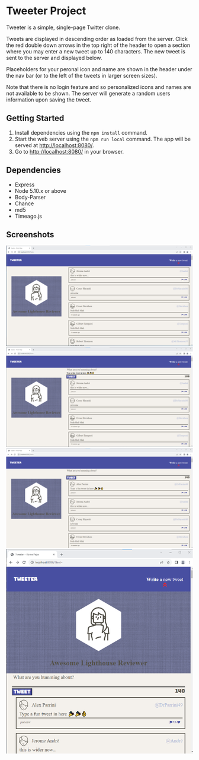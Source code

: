 # Tweeter Project

Tweeter is a simple, single-page Twitter clone.

Tweets are displayed in descending order as loaded from the server. Click the red double down arrows in the top right of the header to open a section where you may enter a new tweet up to 140 characters.  The new tweet is sent to the server and displayed below.

Placeholders for your peronal icon and name are shown in the header under the nav bar (or to the left of the tweets in larger screen sizes).

Note that there is no login feature and so personalized icons and names are not available to be shown.  The server will generate a random users information upon saving the tweet.


## Getting Started

1. Install dependencies using the `npm install` command.
2. Start the web server using the `npm run local` command. The app will be served at <http://localhost:8080/>.
3. Go to <http://localhost:8080/> in your browser.

## Dependencies

- Express
- Node 5.10.x or above
- Body-Parser
- Chance
- md5
- Timeago.js

## Screenshots

!["screenshot of starting page"](https://github.com/MikeDragert/tweeter/blob/master/docs/tweeter%201.png?raw=true)
!["screenshot of example tweet"](https://github.com/MikeDragert/tweeter/blob/master/docs/tweeter%202.png?raw=true)
!["screenshot of saved example tweet"](https://github.com/MikeDragert/tweeter/blob/master/docs/tweeter%203%20-%20tweet%20saved.png?raw=true)
!["screenshot of small screen layout"](https://github.com/MikeDragert/tweeter/blob/master/docs/tweeter%204%20-%20thin.png?raw=true)
